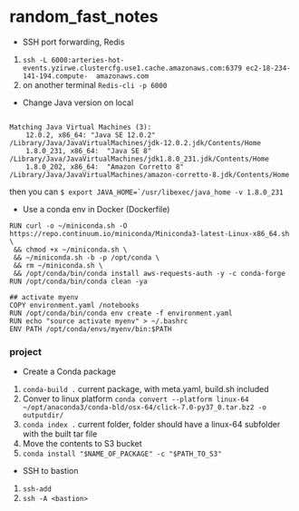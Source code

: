 # random_fast_notes


- SSH port forwarding, Redis

1. `ssh -L 6000:arteries-hot-events.yzirwe.clustercfg.use1.cache.amazonaws.com:6379 ec2-18-234-141-194.compute-  amazonaws.com`
2. on another terminal `Redis-cli -p 6000`

- Change Java version on local
```$ /usr/libexec/java_home -V

Matching Java Virtual Machines (3):
    12.0.2, x86_64:	"Java SE 12.0.2"	/Library/Java/JavaVirtualMachines/jdk-12.0.2.jdk/Contents/Home
    1.8.0_231, x86_64:	"Java SE 8"	/Library/Java/JavaVirtualMachines/jdk1.8.0_231.jdk/Contents/Home
    1.8.0_202, x86_64:	"Amazon Corretto 8"	/Library/Java/JavaVirtualMachines/amazon-corretto-8.jdk/Contents/Home
```

then you can ```$ export JAVA_HOME=`/usr/libexec/java_home -v 1.8.0_231```

- Use a conda env in Docker (Dockerfile)

```
RUN curl -o ~/miniconda.sh -O  https://repo.continuum.io/miniconda/Miniconda3-latest-Linux-x86_64.sh  \
 && chmod +x ~/miniconda.sh \
 && ~/miniconda.sh -b -p /opt/conda \
 && rm ~/miniconda.sh \
 && /opt/conda/bin/conda install aws-requests-auth -y -c conda-forge
RUN /opt/conda/bin/conda clean -ya

## activate myenv
COPY environment.yaml /notebooks
RUN /opt/conda/bin/conda env create -f environment.yaml
RUN echo "source activate myenv" > ~/.bashrc
ENV PATH /opt/conda/envs/myenv/bin:$PATH
```

### project

- Create a Conda package
1. `conda-build .` current package, with meta.yaml, build.sh included
2. Conver to linux platform 
`conda convert --platform linux-64 ~/opt/anaconda3/conda-bld/osx-64/click-7.0-py37_0.tar.bz2 -o outputdir/`
3. `conda index .` current folder, folder should have a linux-64 subfolder with the built tar file
4. Move the contents to S3 bucket
5. `conda install "$NAME_OF_PACKAGE" -c "$PATH_TO_S3"`


- SSH to bastion
1. `ssh-add`
2.  `ssh -A <bastion>`
